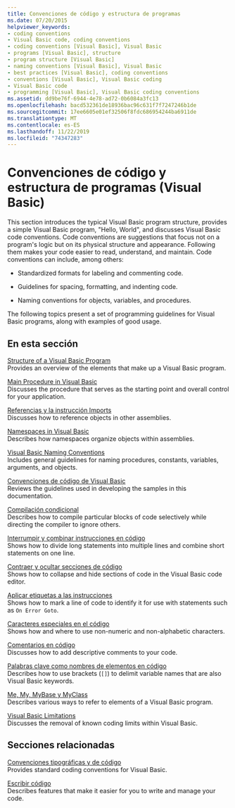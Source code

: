 ```yaml
---
title: Convenciones de código y estructura de programas
ms.date: 07/20/2015
helpviewer_keywords:
- coding conventions
- Visual Basic code, coding conventions
- coding conventions [Visual Basic], Visual Basic
- programs [Visual Basic], structure
- program structure [Visual Basic]
- naming conventions [Visual Basic], Visual Basic
- best practices [Visual Basic], coding conventions
- conventions [Visual Basic], Visual Basic coding
- Visual Basic code
- programming [Visual Basic], Visual Basic coding conventions
ms.assetid: dd9be76f-6944-4e78-ad72-0b6084a3fc13
ms.openlocfilehash: bacd532361de18936bac96c631f7f7247246b1de
ms.sourcegitcommit: 17ee6605e01ef32506f8fdc686954244ba6911de
ms.translationtype: MT
ms.contentlocale: es-ES
ms.lasthandoff: 11/22/2019
ms.locfileid: "74347283"
---
```

# <a name="program-structure-and-code-conventions-visual-basic"></a>Convenciones de código y estructura de programas (Visual Basic)
This section introduces the typical Visual Basic program structure, provides a simple Visual Basic program, "Hello, World", and discusses Visual Basic code conventions. Code conventions are suggestions that focus not on a program's logic but on its physical structure and appearance. Following them makes your code easier to read, understand, and maintain. Code conventions can include, among others:  
  
- Standardized formats for labeling and commenting code.  
  
- Guidelines for spacing, formatting, and indenting code.  
  
- Naming conventions for objects, variables, and procedures.  
  
 The following topics present a set of programming guidelines for Visual Basic programs, along with examples of good usage.  
  
## <a name="in-this-section"></a>En esta sección  
 [Structure of a Visual Basic Program](../../../visual-basic/programming-guide/program-structure/structure-of-a-visual-basic-program.md)  
 Provides an overview of the elements that make up a Visual Basic program.  
  
 [Main Procedure in Visual Basic](../../../visual-basic/programming-guide/program-structure/main-procedure.md)  
 Discusses the procedure that serves as the starting point and overall control for your application.  
  
 [Referencias y la instrucción Imports](../../../visual-basic/programming-guide/program-structure/references-and-the-imports-statement.md)  
 Discusses how to reference objects in other assemblies.  
  
 [Namespaces in Visual Basic](../../../visual-basic/programming-guide/program-structure/namespaces.md)  
 Describes how namespaces organize objects within assemblies.  
  
 [Visual Basic Naming Conventions](../../../visual-basic/programming-guide/program-structure/naming-conventions.md)  
 Includes general guidelines for naming procedures, constants, variables, arguments, and objects.  
  
 [Convenciones de código de Visual Basic](../../../visual-basic/programming-guide/program-structure/coding-conventions.md)  
 Reviews the guidelines used in developing the samples in this documentation.  
  
 [Compilación condicional](../../../visual-basic/programming-guide/program-structure/conditional-compilation.md)  
 Describes how to compile particular blocks of code selectively while directing the compiler to ignore others.  
  
 [Interrumpir y combinar instrucciones en código](../../../visual-basic/programming-guide/program-structure/how-to-break-and-combine-statements-in-code.md)  
 Shows how to divide long statements into multiple lines and combine short statements on one line.  
  
 [Contraer y ocultar secciones de código](../../../visual-basic/programming-guide/program-structure/how-to-collapse-and-hide-sections-of-code.md)  
 Shows how to collapse and hide sections of code in the Visual Basic code editor.  
  
 [Aplicar etiquetas a las instrucciones](../../../visual-basic/programming-guide/program-structure/how-to-label-statements.md)  
 Shows how to mark a line of code to identify it for use with statements such as `On Error Goto`.  
  
 [Caracteres especiales en el código](../../../visual-basic/programming-guide/program-structure/special-characters-in-code.md)  
 Shows how and where to use non-numeric and non-alphabetic characters.  
  
 [Comentarios en código](../../../visual-basic/programming-guide/program-structure/comments-in-code.md)  
 Discusses how to add descriptive comments to your code.  
  
 [Palabras clave como nombres de elementos en código](../../../visual-basic/programming-guide/program-structure/keywords-as-element-names-in-code.md)  
 Describes how to use brackets (`[]`) to delimit variable names that are also Visual Basic keywords.  
  
 [Me, My, MyBase y MyClass](../../../visual-basic/programming-guide/program-structure/me-my-mybase-and-myclass.md)  
 Describes various ways to refer to elements of a Visual Basic program.  
  
 [Visual Basic Limitations](../../../visual-basic/programming-guide/program-structure/limitations.md)  
 Discusses the removal of known coding limits within Visual Basic.  
  
## <a name="related-sections"></a>Secciones relacionadas  
 [Convenciones tipográficas y de código](../../../visual-basic/language-reference/typographic-and-code-conventions.md)  
 Provides standard coding conventions for Visual Basic.  
  
 [Escribir código](/visualstudio/ide/writing-code-in-the-code-and-text-editor)  
 Describes features that make it easier for you to write and manage your code.
